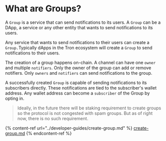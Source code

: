 # What are Groups?

A `Group` is a service that can send notifications to its users. A `Group` can be a DApp, a service or any other entity that wants to send notifications to its users.

Any service that wants to send notifications to their users can create a `Group.`Typically dApps in the Tron ecosystem will create a `Group` to send notifications to their users.

The creation of a group happens on-chain. A channel can have one `owner` and multiple `notifiers`. Only the owner of the group can add or remove notifiers. Only `owners` and `notifiers` can send notifications to the group.

A successfully created `Group` is capable of sending notifications to its subscribers directly. These notifications are tied to the subscriber's wallet address. Any wallet address can become a `subscriber` of the Group by opting in.

> Ideally, in the future there will be staking requirement to create groups so the protocol is not congested with spam groups. But as of right now, there is no such requirement.


{% content-ref url="../developer-guides/create-group.md" %}
[create-group.md](../developer-guides/create-group.md)
{% endcontent-ref %}
